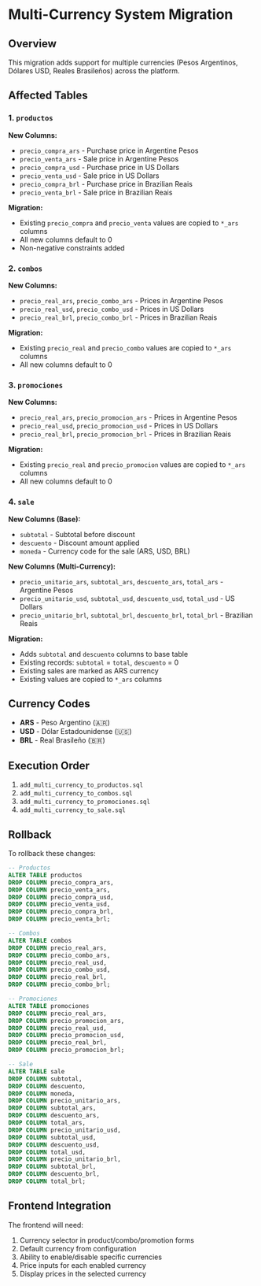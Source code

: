 # Multi-Currency System Migration

## Overview

This migration adds support for multiple currencies (Pesos Argentinos, Dólares USD, Reales Brasileños) across the platform.

## Affected Tables

### 1. `productos`
**New Columns:**
- `precio_compra_ars` - Purchase price in Argentine Pesos
- `precio_venta_ars` - Sale price in Argentine Pesos
- `precio_compra_usd` - Purchase price in US Dollars
- `precio_venta_usd` - Sale price in US Dollars
- `precio_compra_brl` - Purchase price in Brazilian Reais
- `precio_venta_brl` - Sale price in Brazilian Reais

**Migration:**
- Existing `precio_compra` and `precio_venta` values are copied to `*_ars` columns
- All new columns default to 0
- Non-negative constraints added

### 2. `combos`
**New Columns:**
- `precio_real_ars`, `precio_combo_ars` - Prices in Argentine Pesos
- `precio_real_usd`, `precio_combo_usd` - Prices in US Dollars
- `precio_real_brl`, `precio_combo_brl` - Prices in Brazilian Reais

**Migration:**
- Existing `precio_real` and `precio_combo` values are copied to `*_ars` columns
- All new columns default to 0

### 3. `promociones`
**New Columns:**
- `precio_real_ars`, `precio_promocion_ars` - Prices in Argentine Pesos
- `precio_real_usd`, `precio_promocion_usd` - Prices in US Dollars
- `precio_real_brl`, `precio_promocion_brl` - Prices in Brazilian Reais

**Migration:**
- Existing `precio_real` and `precio_promocion` values are copied to `*_ars` columns
- All new columns default to 0

### 4. `sale`
**New Columns (Base):**
- `subtotal` - Subtotal before discount
- `descuento` - Discount amount applied
- `moneda` - Currency code for the sale (ARS, USD, BRL)

**New Columns (Multi-Currency):**
- `precio_unitario_ars`, `subtotal_ars`, `descuento_ars`, `total_ars` - Argentine Pesos
- `precio_unitario_usd`, `subtotal_usd`, `descuento_usd`, `total_usd` - US Dollars
- `precio_unitario_brl`, `subtotal_brl`, `descuento_brl`, `total_brl` - Brazilian Reais

**Migration:**
- Adds `subtotal` and `descuento` columns to base table
- Existing records: `subtotal` = `total`, `descuento` = 0
- Existing sales are marked as ARS currency
- Existing values are copied to `*_ars` columns

## Currency Codes

- **ARS** - Peso Argentino (🇦🇷)
- **USD** - Dólar Estadounidense (🇺🇸)
- **BRL** - Real Brasileño (🇧🇷)

## Execution Order

1. `add_multi_currency_to_productos.sql`
2. `add_multi_currency_to_combos.sql`
3. `add_multi_currency_to_promociones.sql`
4. `add_multi_currency_to_sale.sql`

## Rollback

To rollback these changes:

```sql
-- Productos
ALTER TABLE productos
DROP COLUMN precio_compra_ars,
DROP COLUMN precio_venta_ars,
DROP COLUMN precio_compra_usd,
DROP COLUMN precio_venta_usd,
DROP COLUMN precio_compra_brl,
DROP COLUMN precio_venta_brl;

-- Combos
ALTER TABLE combos
DROP COLUMN precio_real_ars,
DROP COLUMN precio_combo_ars,
DROP COLUMN precio_real_usd,
DROP COLUMN precio_combo_usd,
DROP COLUMN precio_real_brl,
DROP COLUMN precio_combo_brl;

-- Promociones
ALTER TABLE promociones
DROP COLUMN precio_real_ars,
DROP COLUMN precio_promocion_ars,
DROP COLUMN precio_real_usd,
DROP COLUMN precio_promocion_usd,
DROP COLUMN precio_real_brl,
DROP COLUMN precio_promocion_brl;

-- Sale
ALTER TABLE sale
DROP COLUMN subtotal,
DROP COLUMN descuento,
DROP COLUMN moneda,
DROP COLUMN precio_unitario_ars,
DROP COLUMN subtotal_ars,
DROP COLUMN descuento_ars,
DROP COLUMN total_ars,
DROP COLUMN precio_unitario_usd,
DROP COLUMN subtotal_usd,
DROP COLUMN descuento_usd,
DROP COLUMN total_usd,
DROP COLUMN precio_unitario_brl,
DROP COLUMN subtotal_brl,
DROP COLUMN descuento_brl,
DROP COLUMN total_brl;
```

## Frontend Integration

The frontend will need:
1. Currency selector in product/combo/promotion forms
2. Default currency from configuration
3. Ability to enable/disable specific currencies
4. Price inputs for each enabled currency
5. Display prices in the selected currency

